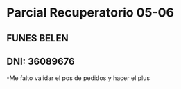 # Parcial Recuperatorio 05-06

## FUNES BELEN
## DNI: 36089676

-Me falto validar el pos de pedidos y hacer el plus